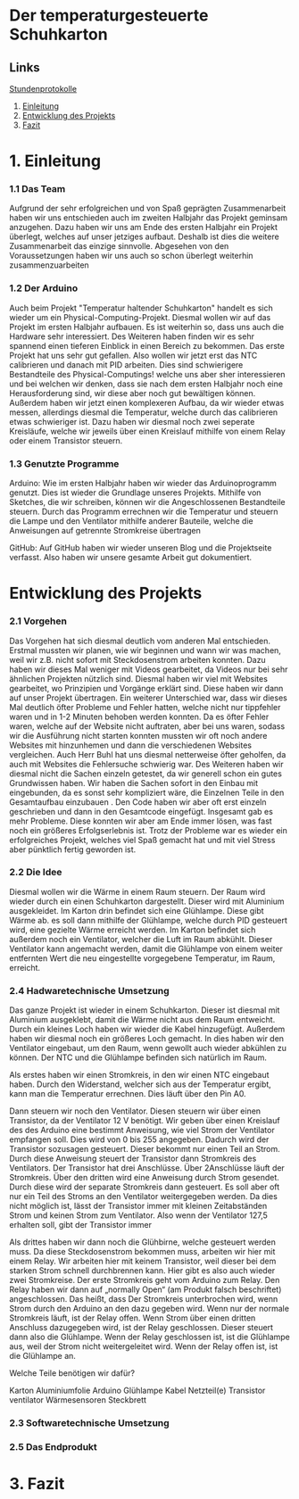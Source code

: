 # Der temperaturgesteuerte Schuhkarton
## Links

 [Stundenprotokolle](https://github.com/philipp-arvid/Projekt-Nr.2/blob/main/README.md)
1. [Einleitung](#Einleitung)
2. [Entwicklung des Projekts](#Entwicklung)
3. [Fazit](#Fazit)

<h1>1. Einleitung</h1> <a name="Einleitung"></a>

<h3>1.1 Das Team</h3>

Aufgrund der sehr erfolgreichen und von Spaß geprägten Zusammenarbeit haben wir uns entschieden auch im zweiten Halbjahr das Projekt geminsam anzugehen. Dazu haben wir uns am Ende des ersten Halbjahr ein Projekt überlegt, welches auf unser jetziges aufbaut. Deshalb ist dies die weitere Zusammenarbeit das einzige sinnvolle. Abgesehen von den Voraussetzungen haben wir uns auch so schon überlegt weiterhin zusammenzuarbeiten

<h3>1.2 Der Arduino</h3>


Auch beim Projekt "Temperatur haltender Schuhkarton" handelt es sich wieder um ein Physical-Computing-Projekt. Diesmal wollen wir auf das Projekt im ersten Halbjahr aufbauen. Es ist weiterhin so, dass uns auch die Hardware sehr interessiert. Des Weiteren haben finden wir es sehr spannend einen tieferen Einblick in einen Bereich zu bekommen. Das erste Projekt hat uns sehr gut gefallen. Also wollen wir jetzt erst das NTC calibrieren und danach mit PID arbeiten. Dies sind schwierigere Bestandteile des Physical-Computings! welche uns aber sher interessieren und bei welchen wir denken, dass sie nach dem ersten Halbjahr noch eine Herausforderung sind, wir diese aber noch gut bewältigen können. Außerdem haben wir jetzt einen komplexeren Aufbau, da wir wieder etwas messen, allerdings diesmal die Temperatur, welche durch das calibrieren etwas schwieriger ist. Dazu haben wir diesmal noch zwei seperate Kreisläufe, welche wir jeweils über einen Kreislauf mithilfe von einem Relay oder einem Transistor steuern.

<h3>1.3 Genutzte Programme</h3>

Arduino:
Wie im ersten Halbjahr haben wir wieder das Arduinoprogramm genutzt. Dies ist wieder die Grundlage unseres Projekts. Mithilfe von Sketches, die wir schreiben, können wir die Angeschlossenen Bestandteile steuern. Durch das Programm errechnen wir die Temperatur und steuern die Lampe und den Ventilator mithilfe anderer Bauteile, welche die Anweisungen auf getrennte Stromkreise übertragen

GitHub:
Auf GitHub haben wir wieder unseren Blog und die Projektseite verfasst. Also haben wir unsere gesamte Arbeit gut dokumentiert.

<h1>Entwicklung des Projekts</h1> <a name="Entwicklung"></a>

<h3>2.1 Vorgehen </h3>

Das Vorgehen hat sich diesmal deutlich vom anderen Mal entschieden. Erstmal mussten wir planen, wie wir beginnen und wann wir was machen, weil wir z.B. nicht sofort mit Steckdosenstrom arbeiten konnten. Dazu haben wir dieses Mal weniger mit Videos gearbeitet, da Videos nur bei sehr ähnlichen Projekten nützlich sind. Diesmal haben wir viel mit Websites gearbeitet, wo Prinzipien und Vorgänge erklärt sind. Diese haben wir dann auf unser Projekt übertragen. Ein weiterer Unterschied war, dass wir dieses Mal deutlich öfter Probleme und Fehler hatten, welche nicht nur tippfehler waren und in 1-2 Minuten behoben werden konnten. Da es öfter Fehler waren, welche auf der Website nicht auftraten, aber bei uns waren, sodass wir die Ausführung nicht starten konnten mussten wir oft noch andere Websites mit hinzunhemen und dann die verschiedenen Websites vergleichen. Auch Herr Buhl hat uns diesmal netterweise öfter geholfen, da auch mit Websites die Fehlersuche schwierig war. Des Weiteren haben wir diesmal nicht die Sachen einzeln getestet, da wir generell schon ein gutes Grundwissen haben. Wir haben die Sachen sofort in den Einbau mit eingebunden, da es sonst sehr kompliziert wäre, die Einzelnen Teile in den Gesamtaufbau einzubauen . Den Code haben wir aber oft erst einzeln geschrieben und dann in den Gesamtcode eingefügt. Insgesamt gab es mehr Probleme. Diese konnten wir aber am Ende immer lösen, was fast noch ein größeres Erfolgserlebnis ist. Trotz der Probleme war es wieder ein erfolgreiches Projekt, welches viel Spaß gemacht hat und mit viel Stress aber pünktlich fertig geworden ist.

<h3> 2.2 Die Idee</h3>

Diesmal wollen wir die Wärme in einem Raum steuern. Der Raum wird wieder durch ein einen Schuhkarton dargestellt. Dieser wird mit Aluminium ausgekleidet. Im Karton drin befindet sich eine Glühlampe. Diese gibt Wärme ab. es soll dann mithilfe der Glühlampe, welche durch PID gesteuert wird, eine gezielte Wärme erreicht werden. Im Karton befindet sich außerdem noch ein Ventilator, welcher die Luft im Raum abkühlt. Dieser Ventilator kann angemacht werden, damit die Glühlampe von einem weiter entfernten Wert die neu eingestellte vorgegebene Temperatur, im Raum, erreicht.

<h3> 2.4 Hadwaretechnische Umsetzung </h3>

Das ganze Projekt ist wieder in einem Schuhkarton. Dieser ist diesmal mit Aluminium ausgeklebt, damit die Wärme nicht aus dem Raum entweicht. Durch ein kleines Loch haben wir wieder die Kabel hinzugefügt. Außerdem haben wir diesmal noch ein größeres Loch gemacht. In dies haben wir den Ventilator eingebaut, um den Raum, wenn gewollt auch wieder abkühlen zu können. Der NTC und die Glühlampe befinden sich natürlich im Raum.

Als erstes haben wir einen Stromkreis, in den wir einen NTC eingebaut haben. Durch den Widerstand, welcher sich aus der Temperatur ergibt, kann man die Temperatur errechnen. Dies läuft über den Pin A0. 

Dann steuern wir noch den Ventilator. Diesen steuern wir über einen Transistor, da der Ventilator 12 V benötigt. Wir geben über einen Kreislauf des des Arduino eine bestimmt Anweisung, wie viel Strom der Ventilator empfangen soll. Dies wird von 0 bis 255 angegeben. Dadurch wird der Transistor sozusagen gesteuert. Dieser bekommt nur einen Teil an Strom. Durch diese Anweisung steuert der Transistor dann Stromkreis des Ventilators. Der Transistor hat drei Anschlüsse. Über 2Anschlüsse läuft der Stromkreis. Über den dritten wird eine Anweisung durch Strom gesendet. Durch diese wird der separate Stromkreis dann gesteuert. Es soll aber oft nur ein Teil des Stroms an den Ventilator weitergegeben werden. Da dies nicht möglich ist, lässt der Transistor immer mit kleinen Zeitabständen Strom und keinen Strom zum Ventilator. Also wenn der Ventilator  127,5 erhalten soll, gibt der Transistor immer 

Als drittes haben wir dann noch die Glühbirne, welche gesteuert werden muss. Da diese Steckdosenstrom bekommen muss, arbeiten wir hier mit einem Relay. Wir arbeiten hier mit keinem Transistor, weil dieser bei dem starken Strom schnell durchbrennen kann. Hier gibt es also auch wieder zwei Stromkreise. Der erste Stromkreis geht vom Arduino zum Relay. Den Relay haben wir dann auf „normally Open“ (am Produkt falsch beschriftet) angeschlossen. Das heißt, dass Der Stromkreis unterbrochen wird, wenn Strom durch den Arduino an den dazu gegeben wird. Wenn nur der normale Stromkreis läuft, ist der Relay offen. Wenn Strom über einen dritten Anschluss dazugegeben wird, ist der Relay geschlossen. Dieser steuert dann also die Glühlampe. Wenn der Relay geschlossen ist, ist die Glühlampe aus, weil der Strom nicht weitergeleitet wird. Wenn der Relay offen ist, ist die Glühlampe an. 

Welche Teile benötigen wir dafür?

Karton Aluminiumfolie Arduino Glühlampe Kabel Netzteil(e) Transistor ventilator Wärmesensoren Steckbrett



<h3> 2.3 Softwaretechnische Umsetzung </h3>


<h3> 2.5 Das Endprodukt </h3>


<h1>3. Fazit</h1> <a name="Fazit"></a>
